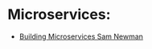 # Microservices:
- <a href="https://www.ebooksworld.ir/post/index/871/%D8%AF%D8%A7%D9%86%D9%84%D9%88%D8%AF-%DA%A9%D8%AA%D8%A7%D8%A8-building-microservices-designing-fine-grained-systems-2nd-edition" >Building Microservices Sam Newman</a>
